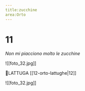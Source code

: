 ```yaml
---
title:zucchine
area:Orto
---
```

# 11
_Non mi piacciono molto le zucchine_

![[foto_32.jpg]]

👀LATTUGA [[12-orto-lattughe|12]]

![[foto_32.jpg]]